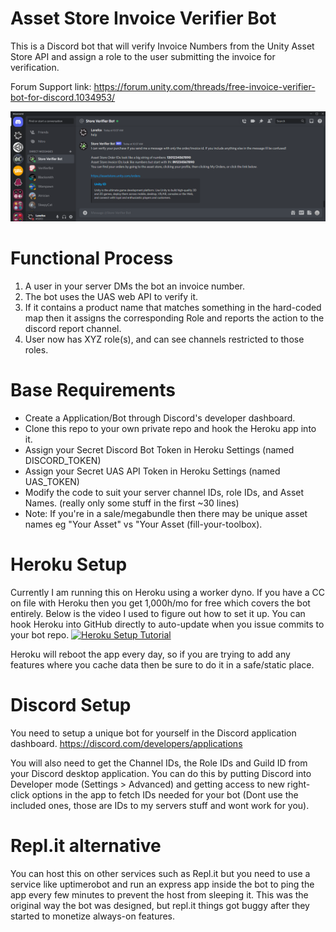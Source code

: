 # Asset Store Invoice Verifier Bot
This is a Discord bot that will verify Invoice Numbers from the Unity Asset Store API and assign a role to the user submitting the invoice for verification.

Forum Support link:
https://forum.unity.com/threads/free-invoice-verifier-bot-for-discord.1034953/

![The bot help response](help.png?raw=true "Help")

# Functional Process
1. A user in your server DMs the bot an invoice number.
2. The bot uses the UAS web API to verify it.
3. If it contains a product name that matches something in the hard-coded map then it assigns the corresponding Role and reports the action to the discord report channel.
4. User now has XYZ role(s), and can see channels restricted to those roles.

# Base Requirements
* Create a Application/Bot through Discord's developer dashboard.
* Clone this repo to your own private repo and hook the Heroku app into it.
* Assign your Secret Discord Bot Token in Heroku Settings (named DISCORD_TOKEN)
* Assign your Secret UAS API Token in Heroku Settings (named UAS_TOKEN)
* Modify the code to suit your server channel IDs, role IDs, and Asset Names. (really only some stuff in the first ~30 lines)
* Note: If you're in a sale/megabundle then there may be unique asset names eg "Your Asset" vs "Your Asset (fill-your-toolbox).

# Heroku Setup
Currently I am running this on Heroku using a worker dyno. If you have a CC on file with Heroku then you get 1,000h/mo for free which covers the bot entirely. Below is the video I used to figure out how to set it up. You can hook Heroku into GitHub directly to auto-update when you issue commits to your bot repo.
[![Heroku Setup Tutorial](https://img.youtube.com/vi/OFearuMjI4s/0.jpg)](https://www.youtube.com/watch?v=OFearuMjI4s)

Heroku will reboot the app every day, so if you are trying to add any features where you cache data then be sure to do it in a safe/static place.

# Discord Setup
You need to setup a unique bot for yourself in the Discord application dashboard.
https://discord.com/developers/applications

You will also need to get the Channel IDs, the Role IDs and Guild ID from your Discord desktop application. You can do this by putting Discord into Developer mode (Settings > Advanced) and getting access to new right-click options in the app to fetch IDs needed for your bot (Dont use the included ones, those are IDs to my servers stuff and wont work for you).

# Repl.it alternative
You can host this on other services such as Repl.it but you need to use a service like uptimerobot and run an express app inside the bot to ping the app every few minutes to prevent the host from sleeping it. This was the original way the bot was designed, but repl.it things got buggy after they started to monetize always-on features.
